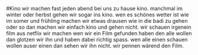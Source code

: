 #Kino
wir machen fast jeden abend bei uns zu hause kino.
manchmal im winter oder herbst gehen wir sogar ins kino.
wen es schönes wetter ist wie im somer und frühling machen wir etwas drausen wie in die badi zu gehen oder so dan machen wir einfach kino und gehen nicht.
wir schauen irgenein film aus netflix wir machen wen wir ein Film gefunden haben den alle wollen dan glotzen wir ihn und haben dabei richtig spass.
wen alle einen schauen wollen auser einen dan sehen wir ihn nicht.
wir pennen wärend den Film.